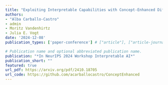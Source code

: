 ```yaml
---
title: "Exploiting Interpretable Capabilities with Concept-Enhanced Diffusion and Prototype Networks"
authors:
- "Alba Carballo-Castro"
- admin
- Moritz Vandenhirtz
- Julia E. Vogt
date: '2024-12-08'
publication_types: ['paper-conference'] # ["article"], ["article-journal"] or ['paper-conference']

# Publication name and optional abbreviated publication name.
publication: "*In NeurIPS 2024 Workshop Interpretable AI*"
publication_short: ""
featured: true
url_pdf: https://arxiv.org/pdf/2410.18705
url_code: https://github.com/acarballocastro/ConceptEnhanced
---
```

